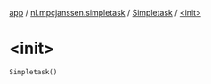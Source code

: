 [app](../../index.md) / [nl.mpcjanssen.simpletask](../index.md) / [Simpletask](index.md) / [&lt;init&gt;](.)

# &lt;init&gt;

`Simpletask()`